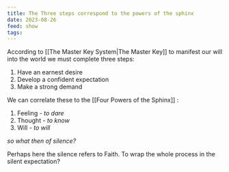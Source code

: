 ```yaml
---
title: The Three steps correspond to the powers of the sphinx
date: 2023-08-26
feed: show
tags:
---
```

According to [[The Master Key System|The Master Key]] to manifest our will into the world we must complete three steps:

1.  Have an earnest desire
2. Develop a confident expectation
3. Make a strong demand


We can correlate these to the [[Four Powers of the Sphinx]] :

1. Feeling - _to dare_
2. Thought - _to know_
3. Will - _to will_

_so what then of silence?_

Perhaps here the silence refers to Faith. To wrap the whole process in the silent expectation?